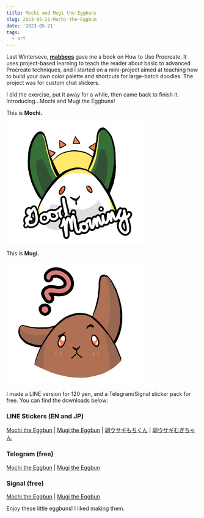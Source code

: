```yaml
---
title: Mochi and Mugi the Eggbuns
slug: 2023-05-21-Mochi-the-Eggbun
date: '2023-05-21'
tags:
  - art
---
```


Last Winterseve, [**mabbees**](https://mabbees.neocities.org/) gave me a book on How to Use Procreate. It uses project-based learning to teach the reader about basic to advanced Procreate techniques, and I started on a mini-project aimed at teaching how to build your own color palette and shortcuts for large-batch doodles. The project was for custom chat stickers.

I did the exercise, put it away for a while, then came back to finish it. Introducing...Mochi and Mugi the Eggbuns!

This is **Mochi.**

![An illustrated white rabbit with green ears saying, Good Morning! behind a sunshine.](mochi_goodmorning_en.png)

This is **Mugi.**

![An illustrated, brown rabbit looking comfused.](mugi_huh.png)

I made a LINE version for 120 yen, and a Telegram/Signal sticker pack for free. You can find the downloads below:

### LINE Stickers (EN and JP)

[Mochi the Eggbun](https://store.line.me/stickershop/product/23204797/en?utm_source=gnsh_stickerDetail) | [Mugi the Eggbun](https://store.line.me/stickershop/product/23215688/en?utm_source=gnsh_stickerDetail) | [卵ウサギもちくん](https://store.line.me/stickershop/product/23213003/ja?utm_source=gnsh_stickerDetail) | [卵ウサギむぎちゃん](https://store.line.me/stickershop/product/23213004/ja?utm_source=gnsh_stickerDetail)

### Telegram (free)

[Mochi the Eggbun](https://t.me/addstickers/MochiTheEggbun) | [Mugi the Eggbun](https://t.me/addstickers/MugiTheEggbun)

### Signal (free)

[Mochi the Eggbun](https://signal.art/addstickers/#pack_id=37538c972d358bcef121055c3dce7a19&pack_key=8fc47d2935699af34780c1d6f6c82cd51475327e650b19837e90e8671db60978) | [Mugi the Eggbun](https://signal.art/addstickers/#pack_id=627075ba7361a104dc256c8a69cbf686&pack_key=0a0d558584bfa42176edd3e1b6dbdc8e0b50c18aae4aad6c07cdcc3ab56e1302)

Enjoy these little eggbuns! I liked making them.

